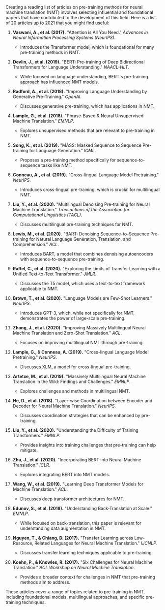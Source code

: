 Creating a reading list of articles on pre-training methods for neural machine translation (NMT) involves selecting influential and foundational papers that have contributed to the development of this field. Here is a list of 20 articles up to 2021 that you might find useful:

1. **Vaswani, A., et al. (2017).** "Attention is All You Need." *Advances in Neural Information Processing Systems (NeurIPS)*.
   - Introduces the Transformer model, which is foundational for many pre-training methods in NMT.

2. **Devlin, J., et al. (2019).** "BERT: Pre-training of Deep Bidirectional Transformers for Language Understanding." *NAACL-HLT*.
   - While focused on language understanding, BERT's pre-training approach has influenced NMT models.

3. **Radford, A., et al. (2018).** "Improving Language Understanding by Generative Pre-Training." *OpenAI*.
   - Discusses generative pre-training, which has applications in NMT.

4. **Lample, G., et al. (2018).** "Phrase-Based & Neural Unsupervised Machine Translation." *EMNLP*.
   - Explores unsupervised methods that are relevant to pre-training in NMT.

5. **Song, K., et al. (2019).** "MASS: Masked Sequence to Sequence Pre-training for Language Generation." *ICML*.
   - Proposes a pre-training method specifically for sequence-to-sequence tasks like NMT.

6. **Conneau, A., et al. (2019).** "Cross-lingual Language Model Pretraining." *NeurIPS*.
   - Introduces cross-lingual pre-training, which is crucial for multilingual NMT.

7. **Liu, Y., et al. (2020).** "Multilingual Denoising Pre-training for Neural Machine Translation." *Transactions of the Association for Computational Linguistics (TACL)*.
   - Discusses multilingual pre-training techniques for NMT.

8. **Lewis, M., et al. (2020).** "BART: Denoising Sequence-to-Sequence Pre-training for Natural Language Generation, Translation, and Comprehension." *ACL*.
   - Introduces BART, a model that combines denoising autoencoders with sequence-to-sequence pre-training.

9. **Raffel, C., et al. (2020).** "Exploring the Limits of Transfer Learning with a Unified Text-to-Text Transformer." *JMLR*.
   - Discusses the T5 model, which uses a text-to-text framework applicable to NMT.

10. **Brown, T., et al. (2020).** "Language Models are Few-Shot Learners." *NeurIPS*.
    - Introduces GPT-3, which, while not specifically for NMT, demonstrates the power of large-scale pre-training.

11. **Zhang, J., et al. (2020).** "Improving Massively Multilingual Neural Machine Translation and Zero-Shot Translation." *ACL*.
    - Focuses on improving multilingual NMT through pre-training.

12. **Lample, G., & Conneau, A. (2019).** "Cross-lingual Language Model Pretraining." *NeurIPS*.
    - Discusses XLM, a model for cross-lingual pre-training.

13. **Artetxe, M., et al. (2019).** "Massively Multilingual Neural Machine Translation in the Wild: Findings and Challenges." *EMNLP*.
    - Explores challenges and methods in multilingual NMT.

14. **He, D., et al. (2018).** "Layer-wise Coordination between Encoder and Decoder for Neural Machine Translation." *NeurIPS*.
    - Discusses coordination strategies that can be enhanced by pre-training.

15. **Liu, Y., et al. (2020).** "Understanding the Difficulty of Training Transformers." *EMNLP*.
    - Provides insights into training challenges that pre-training can help mitigate.

16. **Zhu, J., et al. (2020).** "Incorporating BERT into Neural Machine Translation." *ICLR*.
    - Explores integrating BERT into NMT models.

17. **Wang, W., et al. (2019).** "Learning Deep Transformer Models for Machine Translation." *ACL*.
    - Discusses deep transformer architectures for NMT.

18. **Edunov, S., et al. (2018).** "Understanding Back-Translation at Scale." *EMNLP*.
    - While focused on back-translation, this paper is relevant for understanding data augmentation in NMT.

19. **Nguyen, T., & Chiang, D. (2017).** "Transfer Learning across Low-Resource, Related Languages for Neural Machine Translation." *IJCNLP*.
    - Discusses transfer learning techniques applicable to pre-training.

20. **Koehn, P., & Knowles, R. (2017).** "Six Challenges for Neural Machine Translation." *ACL Workshop on Neural Machine Translation*.
    - Provides a broader context for challenges in NMT that pre-training methods aim to address.

These articles cover a range of topics related to pre-training in NMT, including foundational models, multilingual approaches, and specific pre-training techniques.